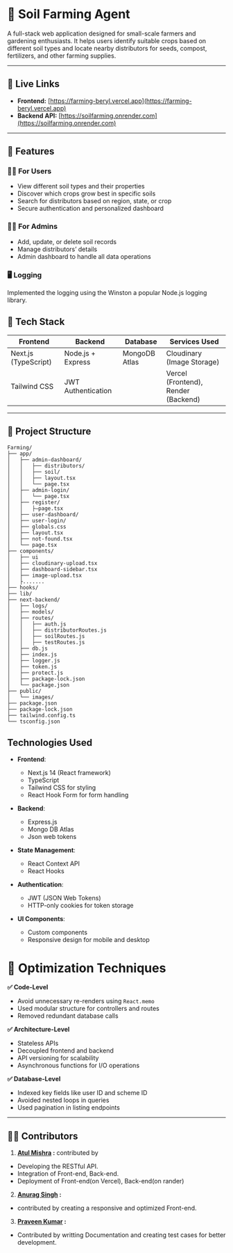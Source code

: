 # 🌱 Soil Farming Agent

A full-stack web application designed for small-scale farmers and gardening enthusiasts. It helps users identify suitable crops based on different soil types and locate nearby distributors for seeds, compost, fertilizers, and other farming supplies.

---

## 🔗 Live Links

- **Frontend:** [https://farming-beryl.vercel.app](https://farming-beryl.vercel.app)
- **Backend API:** [https://soilfarming.onrender.com](https://soilfarming.onrender.com)

---

## 🎯 Features

### 👨‍🌾 For Users
- View different soil types and their properties
- Discover which crops grow best in specific soils
- Search for distributors based on region, state, or crop
- Secure authentication and personalized dashboard

### 👨‍💼 For Admins
- Add, update, or delete soil records
- Manage distributors’ details
- Admin dashboard to handle all data operations

### 🖥️ Logging 

Implemented the logging using the Winston a popular Node.js logging library.

## 🧱 Tech Stack

| Frontend              | Backend             | Database       | Services Used                        |
|----------------------|---------------------|----------------|--------------------------------------|
| Next.js (TypeScript) | Node.js + Express   | MongoDB Atlas  | Cloudinary (Image Storage)           |
| Tailwind CSS         | JWT Authentication  |                | Vercel (Frontend), Render (Backend)  |

---

## 📁 Project Structure

```plaintext
Farming/
├── app/
│   ├── admin-dashboard/
│   │   ├── distributors/
│   │   ├── soil/
│   │   ├── layout.tsx
│   │   └── page.tsx
│   ├── admin-login/
│   │   └── page.tsx
│   ├── register/
│   │   ├–page.tsx
│   ├── user-dashboard/
│   ├── user-login/
│   ├── globals.css
│   ├── layout.tsx
│   ├── not-found.tsx
│   └── page.tsx
├── components/
│   ├── ui
│   ├── cloudinary-upload.tsx
│   ├── dashboard-sidebar.tsx
│   ├── image-upload.tsx
│   ├.......
├── hooks/
├── lib/
├── next-backend/
│   ├── logs/
│   ├── models/
│   ├── routes/
│   │   ├── auth.js
│   │   ├── distributorRoutes.js
│   │   ├── soilRoutes.js
│   │   ├── testRoutes.js
│   ├── db.js
│   ├── index.js
│   ├── logger.js
│   ├── token.js
│   ├── protect.js
│   ├── package-lock.json
│   └── package.json
├── public/
│   └── images/
├── package.json
├── package-lock.json
├── tailwind.config.ts
└── tsconfig.json
```

## Technologies Used

- **Frontend**:
  - Next.js 14 (React framework)
  - TypeScript
  - Tailwind CSS for styling
  - React Hook Form for form handling

- **Backend**:
  - Express.js
  - Mongo DB Atlas
  - Json web tokens 

- **State Management**:
  - React Context API
  - React Hooks

- **Authentication**:
  - JWT (JSON Web Tokens)
  - HTTP-only cookies for token storage

- **UI Components**:
  - Custom components
  - Responsive design for mobile and desktop



# 🚀 Optimization Techniques

**✅ Code-Level**
- Avoid unnecessary re-renders using `React.memo`
- Used modular structure for controllers and routes
- Removed redundant database calls

**✅ Architecture-Level**
- Stateless APIs
- Decoupled frontend and backend
- API versioning for scalability
- Asynchronous functions for I/O operations

**✅ Database-Level**
- Indexed key fields like user ID and scheme ID
- Avoided nested loops in queries
- Used pagination in listing endpoints

---


## 👨‍💻 Contributors

1. **[Atul Mishra](https://github.com/AtulMishra001) :** 
 contributed by 
 - Developing the RESTful API.
 - Integration of Front-end, Back-end.
 - Deployment of Front-end(on Vercel), Back-end(on rander)

2. **[Anurag Singh](https://github.com/manvesingh) :**
- contributed by creating a responsive and optimized Front-end.

3. **[Praveen Kumar](https://github.com/praveenpal21) :**
- Contributed by writting Documentation and creating test cases for better development.